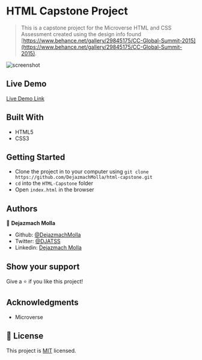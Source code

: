 # HTML Capstone Project

> This is a capstone project for the Microverse HTML and CSS Assessment created using the design info found [https://www.behance.net/gallery/29845175/CC-Global-Summit-2015](https://www.behance.net/gallery/29845175/CC-Global-Summit-2015).

![screenshot](./images/Mockup.png)

## Live Demo

[Live Demo Link](https://hardcore-dubinsky-bab964.netlify.app)

## Built With

- HTML5
- CSS3

## Getting Started

- Clone the project in to your computer using `git clone https://github.com/DejazmachMolla/html-capstone.git` 
- `cd` into the `HTML-Capstone` folder
- Open `index.html` in the browser

## Authors

:bust_in_silhouette: **Dejazmach Molla**

- Github: [@DejazmachMolla](https://github.com/DejazmachMolla)
- Twitter: [@DJATSS](https://twitter.com/DJATSS)
- Linkedin: [Dejazmach Molla](https://www.linkedin.com/in/dejazmach-getachew-027aabaa/)

## Show your support

Give a ⭐️ if you like this project!

## Acknowledgments

- Microverse

## 📝 License

This project is [MIT](https://github.com/DejazmachMolla/HTML-Capstone/blob/master/LICENSE) licensed.
